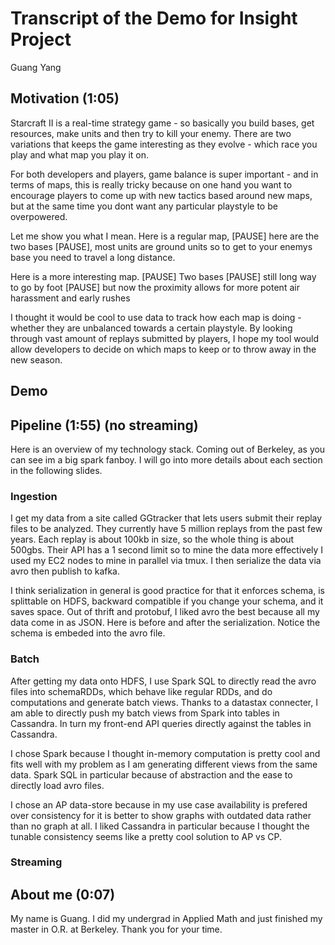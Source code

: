 Transcript of the Demo for Insight Project
=======================
Guang Yang


## Motivation (1:05)

Starcraft II is a real-time strategy game - so basically you build bases, get resources, make
units and then try to kill your enemy. There are two variations that keeps the game
interesting as they evolve - which race you play and what map you play it on.

For both developers and players, game balance is super important - and in terms of maps, this
is really tricky because on one hand you want to encourage players to come up with new
tactics based around new maps, but at the same time you dont want any particular playstyle
to be overpowered.

Let me show you what I mean. Here is a regular map, [PAUSE] here are
the two bases [PAUSE], most units are ground units so to get to your enemys
base you need to travel a long distance.

Here is a more interesting map. [PAUSE] Two bases [PAUSE] still long way to go by foot
[PAUSE] but now the proximity allows for more potent air harassment and early rushes


I thought it would be cool to use data to track how each map is doing - whether they are
unbalanced towards a certain playstyle. By looking through vast amount of replays
submitted by players, I hope my tool would allow developers to decide on which maps to keep
or to throw away in the new season.

## Demo

## Pipeline (1:55) (no streaming)
Here is an overview of my technology stack. Coming out of Berkeley, as you can see im a big
spark fanboy. I will go into more details about each section in
the following slides.

### Ingestion
I get my data from a site called GGtracker that lets users submit their replay files to
be analyzed.
They currently have 5 million replays from the past few years. Each replay is about 100kb
in size, so the whole thing is about 500gbs. Their API has a 1 second
limit so to mine the data more effectively I used my EC2 nodes to mine in parallel via tmux.
I then serialize the data via avro then publish to kafka.

I think serialization in general is good practice for that it enforces schema, is
splittable on HDFS, backward compatible if you change your schema, and it saves space. Out of
thrift and protobuf, I liked avro the best because all my data come in as JSON. Here is
before and after the serialization. Notice the schema is embeded into the avro file.


### Batch
After getting my data onto HDFS, I use Spark SQL to directly read the avro files into
schemaRDDs, which behave like regular RDDs, and do computations and generate batch views.
Thanks to a datastax connecter, I am able to directly push my batch views from Spark
into tables in Cassandra. In turn my front-end API queries directly against the tables in
Cassandra.

I chose Spark because I thought in-memory computation is pretty cool and fits well
with my problem as I am generating different views from the same data. Spark SQL in
particular because of abstraction and the ease to directly load avro files.

I chose an AP data-store because in my use case availability is prefered over consistency
for it is better to show graphs with outdated data rather than no graph at all.
I liked Cassandra in particular because I thought the tunable consistency seems like a
pretty cool solution to AP vs CP.

### Streaming




## About me (0:07)
My name is Guang. I did my undergrad in Applied Math and just finished my master in O.R. at
Berkeley. Thank you for your time.
